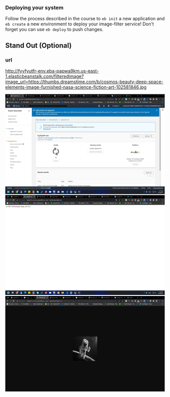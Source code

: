 


### Deploying your system

Follow the process described in the course to `eb init` a new application and `eb create` a new environment to deploy your image-filter service! Don't forget you can use `eb deploy` to push changes.

## Stand Out (Optional)



### url
http://fyyfyutfr-env.eba-papwa9km.us-east-1.elasticbeanstalk.com/filteredimage?image_url=https://thumbs.dreamstime.com/b/cosmos-beauty-deep-space-elements-image-furnished-nasa-science-fiction-art-102581846.jpg

![Alt text](screenshot/00.jpg)
![Alt text](screenshot/02.jpg)
![Alt text](screenshot/03.jpg)

